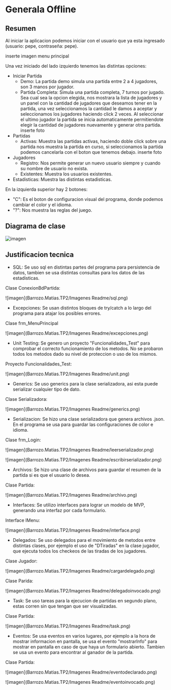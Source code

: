 # Generala Offline

## Resumen

Al iniciar la aplicacion podemos iniciar con el usuario que ya esta ingresado (usuario: pepe, contraseña: pepe).

inserte imagen menu principal

Una vez iniciado del lado izquierdo tenemos las distintas opciones:
- Iniciar Partida
  * Demo: La partida demo simula una partida entre 2 a 4 jugadores, son 3 manos por jugador.
  * Partida Completa: Simula una partida completa, 7 turnos por jugado.
Sea cual sea la opcion elegida, nos mostrara la lista de jugadores y un panel con la cantidad de jugadores que deseamos tener en la partida, una vez seleccionamos la cantidad le damos a aceptar y seleccionamos
los jugadores haciendo click 2 veces. Al seleccionar el ultimo jugador la partida se inicia automaticamente permitiendote elegir la cantidad de jugadores nuevamente y generar otra partida.
inserte foto
- Partidas
  * Activas: Muestra las partidas activas, haciendo doble click sobre una partida nos muestra la partida en curso, si seleccionamos la partida podemos cancelarla con el boton que tenemos debajo.
  inserte foto
- Jugadores
  * Registro: Nos permite generar un nuevo usuario siempre y cuando su nombre de usuario no exista.
  * Existentes: Muestra los usuarios existentes.
- Estadisticas: Muestra las distintas estadisticas.

En la izquierda superior hay 2 botones:
 - "C": Es el boton de configuracion visual del programa, donde podemos cambiar el color y el idioma.
 - "?": Nos muestra las reglas del juego.


## Diagrama de clase

![imagen](Matias.Barrozo.Parcial/diagrama.png)


## Justificacion tecnica

- SQL: Se uso sql en distintas partes del programa para persistencia de datos, tambien se usa distintas consultas para los datos de las estadisticas.


 Clase ConexionBdPartida:
 
 
 ![imagen](Barrozo.Matias.TP2/Imagenes Readme/sql.png)


- Excepciones: Se usan distintos bloques de try/catch a lo largo del programa para atajar los posibles errores.

 Clase frm_MenuPrincipal


![imagen](Barrozo.Matias.TP2/Imagenes Readme/excepciones.png)


- Unit Testing: Se genero un proyecto "Funcionalidades_Test" para comprobar el correcto funcionamiento de los metodos. No se probaron todos los metodos dado su nivel de proteccion o uso de los mismos.

 Proyecto Funcionalidades_Test:


![imagen](Barrozo.Matias.TP2/Imagenes Readme/unit.png)


- Generics: Se uso generics para la clase serializadora, asi esta puede serializar cualquier tipo de dato.
 
 Clase Serializadora:


![imagen](Barrozo.Matias.TP2/Imagenes Readme/generics.png)


- Serializacion: Se hizo una clase serializadora que genera archivos .json. En el programa se usa para guardar las configuraciones de color e idioma.

 Clase frm_Login:


![imagen](Barrozo.Matias.TP2/Imagenes Readme/leerserializador.png)


![imagen](Barrozo.Matias.TP2/Imagenes Readme/escribirserializador.png)


- Archivos: Se hizo una clase de archivos para guardar el resumen de la partida si es que el usuario lo desea.

 Clase Partida:


![imagen](Barrozo.Matias.TP2/Imagenes Readme/archivo.png)


- Interfaces: Se utilizo interfaces para lograr un modelo de MVP, generando una interfaz por cada formulario.

 Interface IMenu:


![imagen](Barrozo.Matias.TP2/Imagenes Readme/interface.png)


- Delegados: Se uso delegados para el movimiento de metodos entre distintas clases, por ejemplo el uso de "DTiradas" en la clase jugador, que ejecuta todos los checkeos de las tiradas de los jugadores.

 Clase Jugador:


![imagen](Barrozo.Matias.TP2/Imagenes Readme/cargardelegado.png)


 Clase Parida:


![imagen](Barrozo.Matias.TP2/Imagenes Readme/delegadoinvocado.png)


- Task: Se uso tareas para la ejecucion de partidas en segundo plano, estas corren sin que tengan que ser visualizadas.

 Clase Partida:


![imagen](Barrozo.Matias.TP2/Imagenes Readme/task.png)


- Eventos: Se usa eventos en varios lugares, por ejemplo a la hora de mostrar informacion en pantalla, se usa el evento "mostrarInfo" para mostrar en pantalla en caso de que haya un formulario abierto.
Tambien se usa un evento para encontrar al ganador de la partida.

 Clase Partida:


![imagen](Barrozo.Matias.TP2/Imagenes Readme/eventodeclarado.png)


![imagen](Barrozo.Matias.TP2/Imagenes Readme/eventoinvocado.png)

